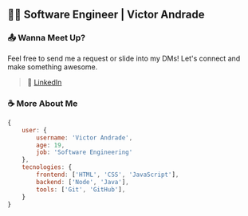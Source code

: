 ## 👨‍💻 Software Engineer | Victor Andrade

### 📤 Wanna Meet Up?

Feel free to send me a request or slide into my DMs! Let's connect and make something awesome.

> 💼 [LinkedIn](https://linkedin.com/in/victoandrad)

### ☕ More About Me

```javascript
{
    user: {
        username: 'Victor Andrade',
        age: 19,
        job: 'Software Engineering'
    },
    tecnologies: {
        frontend: ['HTML', 'CSS', 'JavaScript'],
        backend: ['Node', 'Java'],
        tools: ['Git', 'GitHub'],
    }
}
```
